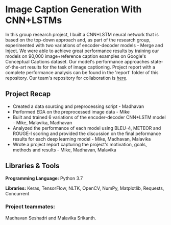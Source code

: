# Image Caption Generation With CNN+LSTMs
In this group research project, I built a CNN+LSTM neural network that is based on the top-down approach and, as part of the research group, experimented with two variations of encoder-decoder models - Merge and Inject. We were able to achieve great performance results by training our models on 90,000 image+reference caption examples on Google's Conceptual Captions dataset. Our model's performance approaches state-of-the-art results for the task of image captioning. Project report with a complete performance analysis can be found in the 'report' folder of this repository. Our team's repository for collaboration is [here](https://github.com/MADHAVAN001/image-captioning-approaches).

## Project Recap
* Created a data sourcing and preprocessing script - Madhavan
* Performed EDA on the preprocessed image data - Mike
* Built and trained 6 variations of the encoder-decoder CNN+LSTM model - Mike, Malavika, Madhavan
* Analyzed the performance of each model using BLEU-4, METEOR and ROUGE-l scoring and provided the discussion on the final peformance results for each deep learning model - Mike, Madhavan, Malavika
* Wrote a project report capturing the project's motivation, goals, methods and results - Mike, Madhavan, Malavika

## Libraries & Tools
**Programming Language:** Python 3.7

**Libraries:** Keras, TensorFlow, NLTK, OpenCV, NumPy, Matplotlib, Requests, Concurrent

### Project teammates:
Madhavan Seshadri and Malavika Srikanth.

